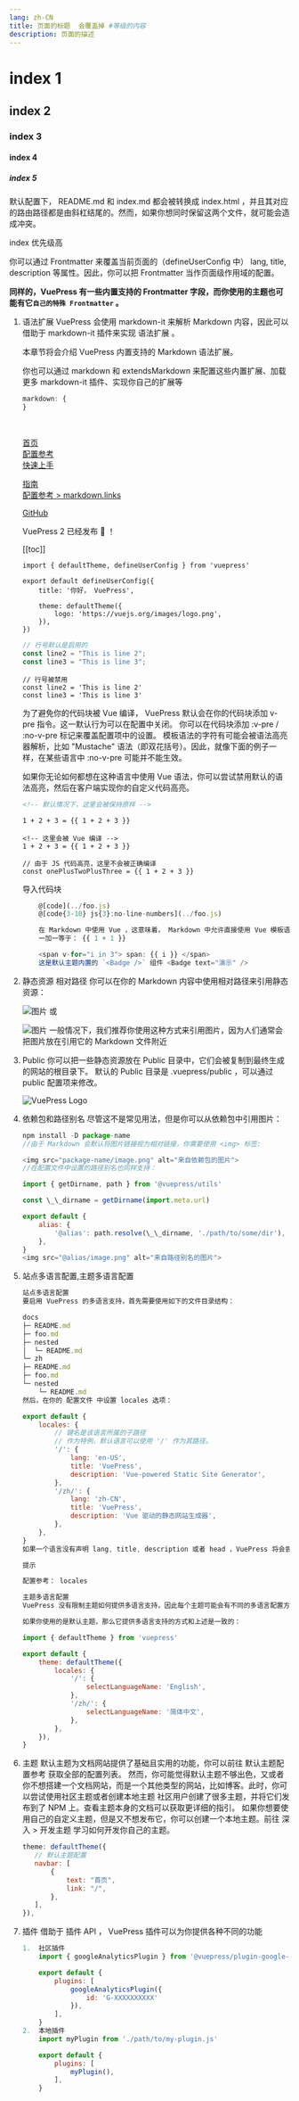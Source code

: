 ```yaml
---
lang: zh-CN
title: 页面的标题  会覆盖掉 #等级的内容
description: 页面的描述
---
```


# index 1

## index 2

### index 3

#### index 4

##### index 5

默认配置下， README.md 和 index.md 都会被转换成 index.html ，并且其对应的路由路径都是由斜杠结尾的。然而，如果你想同时保留这两个文件，就可能会造成冲突。

index 优先级高

你可以通过 Frontmatter 来覆盖当前页面的（defineUserConfig 中） lang, title, description 等属性。因此，你可以把 Frontmatter 当作页面级作用域的配置。

**同样的，VuePress 有一些内置支持的 Frontmatter 字段，而你使用的主题也可能有它`自己的特殊 Frontmatter` 。**

1.  语法扩展
    VuePress 会使用 markdown-it 来解析 Markdown 内容，因此可以借助于 markdown-it 插件来实现 语法扩展 。

    本章节将会介绍 VuePress 内置支持的 Markdown 语法扩展。

    你也可以通过 markdown 和 extendsMarkdown 来配置这些内置扩展、加载更多 markdown-it 插件、实现你自己的扩展等

    ```js
    markdown: {
    }
    ```

    <br/>
    <!-- 相对路径 -->

    [首页](../README.md)  
    [配置参考](../reference/config.md)  
    [快速上手](./getting-started.md)
    <!-- 绝对路径 -->

    [指南](/zh/guide/README.md)  
    [配置参考 > markdown.links](/zh/reference/config.md#links)
    <!-- URL -->

    [GitHub](https://github.com)

    VuePress 2 已经发布 :tada: ！

    <!-- 2,3级目录放进来了 -->

    [[toc]]

    ```ts{1,6-8}
    import { defaultTheme, defineUserConfig } from 'vuepress'

    export default defineUserConfig({
        title: '你好， VuePress',

        theme: defaultTheme({
            logo: 'https://vuejs.org/images/logo.png',
        }),
    })
    ```

    ```ts
    // 行号默认是启用的
    const line2 = "This is line 2";
    const line3 = "This is line 3";
    ```

    ```ts:no-line-numbers
    // 行号被禁用
    const line2 = 'This is line 2'
    const line3 = 'This is line 3'
    ```

    为了避免你的代码块被 Vue 编译， VuePress 默认会在你的代码块添加 v-pre 指令。这一默认行为可以在配置中关闭。
    你可以在代码块添加 :v-pre / :no-v-pre 标记来覆盖配置项中的设置。
    模板语法的字符有可能会被语法高亮器解析，比如 "Mustache" 语法（即双花括号）。因此，就像下面的例子一样，在某些语言中 :no-v-pre 可能并不能生效。

    如果你无论如何都想在这种语言中使用 Vue 语法，你可以尝试禁用默认的语法高亮，然后在客户端实现你的自定义代码高亮。

    ```md
    <!-- 默认情况下，这里会被保持原样 -->

    1 + 2 + 3 = {{ 1 + 2 + 3 }}
    ```

    ```md:no-v-pre
    <!-- 这里会被 Vue 编译 -->
    1 + 2 + 3 = {{ 1 + 2 + 3 }}
    ```

    ```js:no-v-pre
    // 由于 JS 代码高亮，这里不会被正确编译
    const onePlusTwoPlusThree = {{ 1 + 2 + 3 }}
    ```

    导入代码块
    <!-- 最简单的语法 -->
    
    ```js
        @[code](../foo.js)
        @[code{3-10} js{3}:no-line-numbers](../foo.js)

        在 Markdown 中使用 Vue ，这意味着， Markdown 中允许直接使用 Vue 模板语法。
        一加一等于： {{ 1 + 1 }}

        <span v-for="i in 3"> span: {{ i }} </span>
        这是默认主题内置的 `<Badge />` 组件 <Badge text="演示" />
    ```

2.  静态资源
    相对路径
    你可以在你的 Markdown 内容中使用相对路径来引用静态资源：

    ![图片](./image.png)
    或

    ![图片](image.png)
    一般情况下，我们推荐你使用这种方式来引用图片，因为人们通常会把图片放在引用它的 Markdown 文件附近

3.  Public
    你可以把一些静态资源放在 Public 目录中，它们会被复制到最终生成的网站的根目录下。
    默认的 Public 目录是 .vuepress/public ，可以通过 public 配置项来修改。
    <!-- 你不需要给 `/images/hero.png` 手动添加 `/bar/` 前缀 -->

    ![VuePress Logo](/images/favicon.ico)

4.  依赖包和路径别名
    尽管这不是常见用法，但是你可以从依赖包中引用图片：

    ```js
    npm install -D package-name
    //由于 Markdown 会默认将图片链接视为相对链接，你需要使用 <img> 标签:

    <img src="package-name/image.png" alt="来自依赖包的图片">
    //在配置文件中设置的路径别名也同样支持：

    import { getDirname, path } from '@vuepress/utils'

    const \_\_dirname = getDirname(import.meta.url)

    export default {
        alias: {
            '@alias': path.resolve(\_\_dirname, './path/to/some/dir'),
        },
    }
    <img src="@alias/image.png" alt="来自路径别名的图片">
    ```

5.  站点多语言配置,主题多语言配置

    ```js
    站点多语言配置
    要启用 VuePress 的多语言支持，首先需要使用如下的文件目录结构：

    docs
    ├─ README.md
    ├─ foo.md
    ├─ nested
    │  └─ README.md
    └─ zh
    ├─ README.md
    ├─ foo.md
    └─ nested
        └─ README.md
    然后，在你的 配置文件 中设置 locales 选项：

    export default {
        locales: {
            // 键名是该语言所属的子路径
            // 作为特例，默认语言可以使用 '/' 作为其路径。
            '/': {
                lang: 'en-US',
                title: 'VuePress',
                description: 'Vue-powered Static Site Generator',
            },
            '/zh/': {
                lang: 'zh-CN',
                title: 'VuePress',
                description: 'Vue 驱动的静态网站生成器',
            },
        },
    }
    如果一个语言没有声明 lang, title, description 或者 head ，VuePress 将会尝试使用顶层配置的对应值。如果每个语言都声明了这些值，那么顶层配置中的对应值可以被省略。

    提示

    配置参考： locales

    主题多语言配置
    VuePress 没有限制主题如何提供多语言支持，因此每个主题可能会有不同的多语言配置方式，而且部分主题可能不会提供多语言支持。建议你查看主题本身的文档来获取更详细的指引。

    如果你使用的是默认主题，那么它提供多语言支持的方式和上述是一致的：

    import { defaultTheme } from 'vuepress'

    export default {
        theme: defaultTheme({
            locales: {
                '/': {
                    selectLanguageName: 'English',
                },
                '/zh/': {
                    selectLanguageName: '简体中文',
                },
            },
        }),
    }
    ```

6.  主题
    默认主题为文档网站提供了基础且实用的功能，你可以前往 默认主题配置参考 获取全部的配置列表。
    然而，你可能觉得默认主题不够出色，又或者你不想搭建一个文档网站，而是一个其他类型的网站，比如博客。此时，你可以尝试使用社区主题或者创建本地主题
    社区用户创建了很多主题，并将它们发布到了 NPM 上。查看主题本身的文档可以获取更详细的指引。
    如果你想要使用自己的自定义主题，但是又不想发布它，你可以创建一个本地主题。前往 深入 > 开发主题 学习如何开发你自己的主题。
    ```js
    theme: defaultTheme({
       // 默认主题配置
       navbar: [
           {
               text: "首页",
               link: "/",
           },
       ],
    }),
    ```
7.  插件
    借助于 插件 API ， VuePress 插件可以为你提供各种不同的功能

    ```js
    1.  社区插件
        import { googleAnalyticsPlugin } from '@vuepress/plugin-google-analytics'

        export default {
            plugins: [
                googleAnalyticsPlugin({
                    id: 'G-XXXXXXXXXX'
                }),
            ],
        }
    2.  本地插件
        import myPlugin from './path/to/my-plugin.js'

        export default {
            plugins: [
                myPlugin(),
            ],
        }
    ```

